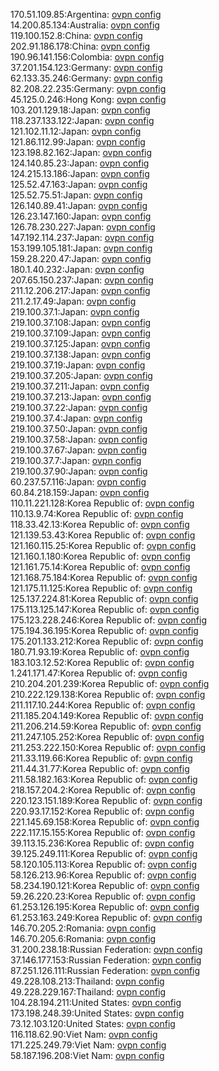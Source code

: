 170.51.109.85:Argentina: [ovpn config](vpn/170_51_109_85.ovpn)  
14.200.85.134:Australia: [ovpn config](vpn/14_200_85_134.ovpn)  
119.100.152.8:China: [ovpn config](vpn/119_100_152_8.ovpn)  
202.91.186.178:China: [ovpn config](vpn/202_91_186_178.ovpn)  
190.96.141.156:Colombia: [ovpn config](vpn/190_96_141_156.ovpn)  
37.201.154.123:Germany: [ovpn config](vpn/37_201_154_123.ovpn)  
62.133.35.246:Germany: [ovpn config](vpn/62_133_35_246.ovpn)  
82.208.22.235:Germany: [ovpn config](vpn/82_208_22_235.ovpn)  
45.125.0.246:Hong Kong: [ovpn config](vpn/45_125_0_246.ovpn)  
103.201.129.18:Japan: [ovpn config](vpn/103_201_129_18.ovpn)  
118.237.133.122:Japan: [ovpn config](vpn/118_237_133_122.ovpn)  
121.102.11.12:Japan: [ovpn config](vpn/121_102_11_12.ovpn)  
121.86.112.99:Japan: [ovpn config](vpn/121_86_112_99.ovpn)  
123.198.82.162:Japan: [ovpn config](vpn/123_198_82_162.ovpn)  
124.140.85.23:Japan: [ovpn config](vpn/124_140_85_23.ovpn)  
124.215.13.186:Japan: [ovpn config](vpn/124_215_13_186.ovpn)  
125.52.47.163:Japan: [ovpn config](vpn/125_52_47_163.ovpn)  
125.52.75.51:Japan: [ovpn config](vpn/125_52_75_51.ovpn)  
126.140.89.41:Japan: [ovpn config](vpn/126_140_89_41.ovpn)  
126.23.147.160:Japan: [ovpn config](vpn/126_23_147_160.ovpn)  
126.78.230.227:Japan: [ovpn config](vpn/126_78_230_227.ovpn)  
147.192.114.237:Japan: [ovpn config](vpn/147_192_114_237.ovpn)  
153.199.105.181:Japan: [ovpn config](vpn/153_199_105_181.ovpn)  
159.28.220.47:Japan: [ovpn config](vpn/159_28_220_47.ovpn)  
180.1.40.232:Japan: [ovpn config](vpn/180_1_40_232.ovpn)  
207.65.150.237:Japan: [ovpn config](vpn/207_65_150_237.ovpn)  
211.12.206.217:Japan: [ovpn config](vpn/211_12_206_217.ovpn)  
211.2.17.49:Japan: [ovpn config](vpn/211_2_17_49.ovpn)  
219.100.37.1:Japan: [ovpn config](vpn/219_100_37_1.ovpn)  
219.100.37.108:Japan: [ovpn config](vpn/219_100_37_108.ovpn)  
219.100.37.109:Japan: [ovpn config](vpn/219_100_37_109.ovpn)  
219.100.37.125:Japan: [ovpn config](vpn/219_100_37_125.ovpn)  
219.100.37.138:Japan: [ovpn config](vpn/219_100_37_138.ovpn)  
219.100.37.19:Japan: [ovpn config](vpn/219_100_37_19.ovpn)  
219.100.37.205:Japan: [ovpn config](vpn/219_100_37_205.ovpn)  
219.100.37.211:Japan: [ovpn config](vpn/219_100_37_211.ovpn)  
219.100.37.213:Japan: [ovpn config](vpn/219_100_37_213.ovpn)  
219.100.37.22:Japan: [ovpn config](vpn/219_100_37_22.ovpn)  
219.100.37.4:Japan: [ovpn config](vpn/219_100_37_4.ovpn)  
219.100.37.50:Japan: [ovpn config](vpn/219_100_37_50.ovpn)  
219.100.37.58:Japan: [ovpn config](vpn/219_100_37_58.ovpn)  
219.100.37.67:Japan: [ovpn config](vpn/219_100_37_67.ovpn)  
219.100.37.7:Japan: [ovpn config](vpn/219_100_37_7.ovpn)  
219.100.37.90:Japan: [ovpn config](vpn/219_100_37_90.ovpn)  
60.237.57.116:Japan: [ovpn config](vpn/60_237_57_116.ovpn)  
60.84.218.159:Japan: [ovpn config](vpn/60_84_218_159.ovpn)  
110.11.221.128:Korea Republic of: [ovpn config](vpn/110_11_221_128.ovpn)  
110.13.9.74:Korea Republic of: [ovpn config](vpn/110_13_9_74.ovpn)  
118.33.42.13:Korea Republic of: [ovpn config](vpn/118_33_42_13.ovpn)  
121.139.53.43:Korea Republic of: [ovpn config](vpn/121_139_53_43.ovpn)  
121.160.115.25:Korea Republic of: [ovpn config](vpn/121_160_115_25.ovpn)  
121.160.1.180:Korea Republic of: [ovpn config](vpn/121_160_1_180.ovpn)  
121.161.75.14:Korea Republic of: [ovpn config](vpn/121_161_75_14.ovpn)  
121.168.75.184:Korea Republic of: [ovpn config](vpn/121_168_75_184.ovpn)  
121.175.11.125:Korea Republic of: [ovpn config](vpn/121_175_11_125.ovpn)  
125.137.224.81:Korea Republic of: [ovpn config](vpn/125_137_224_81.ovpn)  
175.113.125.147:Korea Republic of: [ovpn config](vpn/175_113_125_147.ovpn)  
175.123.228.246:Korea Republic of: [ovpn config](vpn/175_123_228_246.ovpn)  
175.194.36.195:Korea Republic of: [ovpn config](vpn/175_194_36_195.ovpn)  
175.201.133.212:Korea Republic of: [ovpn config](vpn/175_201_133_212.ovpn)  
180.71.93.19:Korea Republic of: [ovpn config](vpn/180_71_93_19.ovpn)  
183.103.12.52:Korea Republic of: [ovpn config](vpn/183_103_12_52.ovpn)  
1.241.171.47:Korea Republic of: [ovpn config](vpn/1_241_171_47.ovpn)  
210.204.201.239:Korea Republic of: [ovpn config](vpn/210_204_201_239.ovpn)  
210.222.129.138:Korea Republic of: [ovpn config](vpn/210_222_129_138.ovpn)  
211.117.10.244:Korea Republic of: [ovpn config](vpn/211_117_10_244.ovpn)  
211.185.204.149:Korea Republic of: [ovpn config](vpn/211_185_204_149.ovpn)  
211.206.214.59:Korea Republic of: [ovpn config](vpn/211_206_214_59.ovpn)  
211.247.105.252:Korea Republic of: [ovpn config](vpn/211_247_105_252.ovpn)  
211.253.222.150:Korea Republic of: [ovpn config](vpn/211_253_222_150.ovpn)  
211.33.119.66:Korea Republic of: [ovpn config](vpn/211_33_119_66.ovpn)  
211.44.31.77:Korea Republic of: [ovpn config](vpn/211_44_31_77.ovpn)  
211.58.182.163:Korea Republic of: [ovpn config](vpn/211_58_182_163.ovpn)  
218.157.204.2:Korea Republic of: [ovpn config](vpn/218_157_204_2.ovpn)  
220.123.151.189:Korea Republic of: [ovpn config](vpn/220_123_151_189.ovpn)  
220.93.17.152:Korea Republic of: [ovpn config](vpn/220_93_17_152.ovpn)  
221.145.69.158:Korea Republic of: [ovpn config](vpn/221_145_69_158.ovpn)  
222.117.15.155:Korea Republic of: [ovpn config](vpn/222_117_15_155.ovpn)  
39.113.15.236:Korea Republic of: [ovpn config](vpn/39_113_15_236.ovpn)  
39.125.249.111:Korea Republic of: [ovpn config](vpn/39_125_249_111.ovpn)  
58.120.105.113:Korea Republic of: [ovpn config](vpn/58_120_105_113.ovpn)  
58.126.213.96:Korea Republic of: [ovpn config](vpn/58_126_213_96.ovpn)  
58.234.190.121:Korea Republic of: [ovpn config](vpn/58_234_190_121.ovpn)  
59.26.220.23:Korea Republic of: [ovpn config](vpn/59_26_220_23.ovpn)  
61.253.126.195:Korea Republic of: [ovpn config](vpn/61_253_126_195.ovpn)  
61.253.163.249:Korea Republic of: [ovpn config](vpn/61_253_163_249.ovpn)  
146.70.205.2:Romania: [ovpn config](vpn/146_70_205_2.ovpn)  
146.70.205.6:Romania: [ovpn config](vpn/146_70_205_6.ovpn)  
31.200.238.18:Russian Federation: [ovpn config](vpn/31_200_238_18.ovpn)  
37.146.177.153:Russian Federation: [ovpn config](vpn/37_146_177_153.ovpn)  
87.251.126.111:Russian Federation: [ovpn config](vpn/87_251_126_111.ovpn)  
49.228.108.213:Thailand: [ovpn config](vpn/49_228_108_213.ovpn)  
49.228.229.167:Thailand: [ovpn config](vpn/49_228_229_167.ovpn)  
104.28.194.211:United States: [ovpn config](vpn/104_28_194_211.ovpn)  
173.198.248.39:United States: [ovpn config](vpn/173_198_248_39.ovpn)  
73.12.103.120:United States: [ovpn config](vpn/73_12_103_120.ovpn)  
116.118.62.90:Viet Nam: [ovpn config](vpn/116_118_62_90.ovpn)  
171.225.249.79:Viet Nam: [ovpn config](vpn/171_225_249_79.ovpn)  
58.187.196.208:Viet Nam: [ovpn config](vpn/58_187_196_208.ovpn)  
